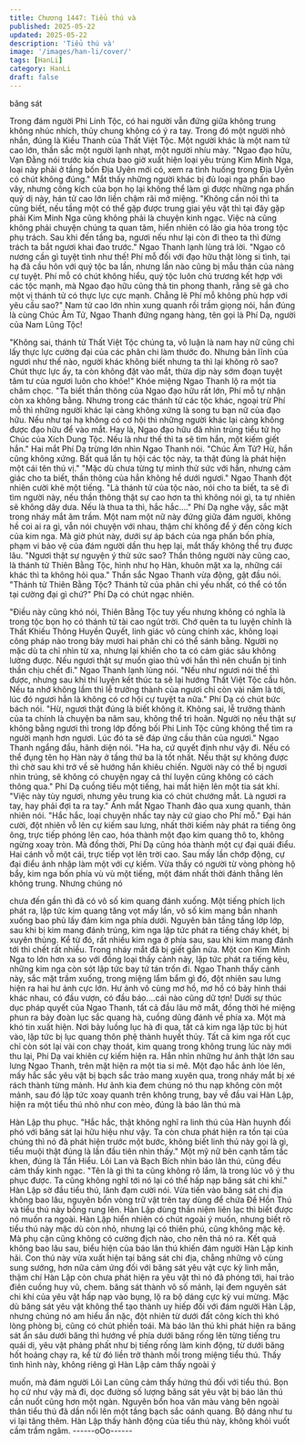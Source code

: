 ```yaml
---
title: Chương 1447: Tiểu thú và
published: 2025-05-22
updated: 2025-05-22
description: 'Tiểu thú và'
image: '/images/han-li/cover/'
tags: [HanLi]
category: HanLi
draft: false
---
```


băng sát

Trong đám người Phi Linh Tộc, có hai người vẫn đứng giữa
không trung không nhúc nhích, thủy chung không có ý ra tay.
Trong đó một người nhỏ nhắn, đúng là Kiều Thanh của Thất Việt
Tộc.
Một người khác là một nam tử cao lớn, thần sắc một người lạnh
nhạt, một người nhíu mày.
"Ngao đạo hữu, Vạn Đằng nói trước kia chưa bao giờ xuất hiện
loại yêu trùng Kim Minh Nga, loại này phải ở tầng bốn Địa Uyên
mới có, xem ra tình huống trong Địa Uyên có chút không đúng."
Mắt thấy những người khác bị đủ loại nga phấn bao vây, nhưng
công kích của bọn họ lại không thể làm gì được những nga phấn
quỷ dị này, hán tử cao lớn liền chậm rãi mở miệng.
"Không cần nói thì ta cũng biết, nếu tầng một có thể gặp được
trung giai yêu vật thì tại đây gặp phải Kim Minh Nga cũng không
phải là chuyện kinh ngạc. Việc nà cũng không phải chuyện chúng
ta quan tâm, hiển nhiên có lão gia hỏa trong tộc phụ trách. Sau
khi đến tầng ba, ngươi nếu như lại còn đi theo ta thì đừng trách ta
bắt ngươi khai đao trước." Ngao Thanh lạnh lùng trả lời.
"Ngao cô nương cần gì tuyệt tình như thế! Phí mỗ đối với đạo hữu
thật lòng si tình, tại hạ đã cầu hôn với quý tộc ba lần, nhưng lần
nào cũng bị mẫu thân của nàng cự tuyệt. Phí mỗ có chút không
hiểu, quý tộc luôn chủ trương kết hợp với các tộc mạnh, mà Ngao
đạo hữu cũng thả tin phong thanh, rằng sẽ gả cho một vị thánh tử
có thực lực cực mạnh. Chẳng lẽ Phí mỗ không phù hợp với yêu
cầu sao?" Nam tử cao lớn nhìn xung quanh rồi trầm giọng nói,
hắn đúng là cùng Chúc Âm Tử, Ngao Thanh đứng ngang hàng,
tên gọi là Phí Dạ, người của Nam Lũng Tộc!

"Không sai, thánh tử Thất Việt Tộc chúng ta, vô luận là nam hay
nữ cũng chỉ lấy thực lực cường đại của các phân chi làm thước
đo. Nhưng bản lĩnh của ngươi như thế nào, người khác không biết
nhưng ta thì lại không rõ sao? Chút thực lực ấy, ta còn không đặt
vào mắt, thừa dịp này sớm đoạn tuyệt tâm tư của ngươi luôn cho
khỏe!" Khóe miệng Ngao Thanh lộ ra một tia châm chọc.
"Ta biết thần thông của Ngao đạo hữu rất lớn, Phí mỗ tự nhận còn
xa không bằng. Nhưng trong các thánh tử các tộc khác, ngoại trừ
Phí mỗ thì những người khác lại càng không xứng là song tu bạn
nữ của đạo hữu. Nếu như tại hạ không có cơ hội thì những người
khác lại càng không được đạo hữu để vào mắt. Hay là, Ngao đạo
hữu đã nhìn trúng tiểu tử họ Chúc của Xích Dung Tộc. Nếu là như
thế thì ta sẽ tìm hắn, một kiếm giết hắn." Hai mắt Phí Dạ trừng lớn
nhìn Ngao Thanh nói. "Chúc Âm Tử? Hừ, hắn cũng không xứng.
Bất quá lần tụ hội các tộc này, ta thật đúng là phát hiện một cái
tên thú vị."
"Mặc dù chưa từng tự mình thử sức với hắn, nhưng cảm giác cho
ta biết, thần thông của hắn không hề dưới ngươi." Ngao Thanh
đột nhiên cười khẽ một tiếng.
"Là thánh tử của tộc nào, nói cho ta biết, ta sẽ đi tìm người này,
nếu thần thông thật sự cao hơn ta thì không nói gì, ta tự nhiên sẽ
không dây dưa. Nếu là thua ta thì, hắc hắc…." Phí Dạ nghe vậy,
sắc mặt trong nháy mắt âm trầm. Một nam một nữ này đứng giữa
đám người, không hề coi ai ra gì, vẫn nói chuyện với nhau, thậm
chí không để ý đến công kích của kim nga.
Mà giờ phút này, dưới sự áp bách của nga phấn bốn phía, phạm
vi bảo vệ của đám người dần thu hẹp lại, mắt thấy không thể trụ
được lâu.
"Ngươi thật sự nguyện ý thử sức sao? Thần thông người này
cũng cao, là thánh tử Thiên Bằng Tộc, hình như họ Hàn, khuôn
mặt xa lạ, những cái khác thì ta không hỏi qua." Thần sắc Ngao
Thanh vừa động, gật đầu nói. "Thánh tử Thiên Bằng Tộc? Thánh
tử của phân chi yếu nhất, có thể có tồn tại cường đại gì chứ?" Phí
Dạ có chút ngạc nhiên.

"Điều này cũng khó nói, Thiên Bằng Tộc tuy yếu nhưng không có
nghĩa là trong tộc bọn họ có thánh tử tài cao ngút trời. Chớ quên
ta tu luyện chính là Thất Khiếu Thông Huyền Quyết, linh giác vô
cùng chính xác, không loại công pháp nào trong bảy mươi hai
phân chi có thể sánh bằng. Người nọ mặc dù ta chỉ nhìn từ xa,
nhưng lại khiến cho ta có cảm giác sâu không lường được. Nếu
ngươi thật sự muốn giao thủ với hắn thì nên chuẩn bị tinh thần
chịu chết đi." Ngao Thanh lạnh lùng nói.
"Nếu như ngươi nói thế thì được, nhưng sau khi thí luyện kết thúc
ta sẽ lại hướng Thất Việt Tộc cầu hôn. Nếu ta nhớ không lầm thì
lễ trưởng thành của ngươi chỉ còn vài năm là tới, lúc đó ngươi hẳn
là không có cơ hội cự tuyệt ta nữa." Phí Dạ có chút bức bách nói.
"Hừ, ngươi thật đúng là biết không ít. Không sai, lễ trưởng thành
của ta chính là chuyện ba năm sau, không thể trì hoãn. Người nọ
nếu thật sự không bằng ngươi thì trong lớp đồng bối Phi Linh Tộc
cũng không thể tìm ra người mạnh hơn ngươi. Lúc đó ta sẽ đáp
ứng cầu thân của ngươi." Ngao Thanh ngẩng đầu, hãnh diện nói.
"Ha ha, cứ quyết định như vậy đi. Nếu có thể đụng tên họ Hàn
này ở tầng thứ ba là tốt nhất. Nếu thật sự không được thì chờ sau
khi trở về sẽ hướng hắn khiêu chiến. Người này có thể bị ngươi
nhìn trúng, sẽ không có chuyện ngay cả thí luyện cũng không có
cách thông qua." Phí Dạ cuồng tiếu một tiếng, hai mắt hiện lên
một tia sát khí. "Việc này tùy ngươi, nhưng yêu trung kia có chút
chướng mắt. Là ngươi ra tay, hay phải đợi ta ra tay." Ánh mắt
Ngao Thanh đảo qua xung quanh, thản nhiên nói.
"Hắc hắc, loại chuyện nhấc tay này cứ giao cho Phí mỗ." Đại hán
cười, đột nhiên vỗ lên cự kiếm sau lưng, nhất thời kiếm này phát
ra tiếng ông ông, trực tiếp phóng lên cao, hóa thành một đạo kim
quang thô to, không ngừng xoay tròn. Mà đồng thời, Phí Dạ cũng
hóa thành một cự đại quái điểu.
Hai cánh vỗ một cái, trực tiếp vọt lên trời cao. Sau mấy lần chớp
động, cự đại điểu ảnh nhập làm một với cự kiếm. Vừa thấy có
người từ vòng phòng hộ bẩy, kim nga bốn phía vù vù một tiếng,
một đám nhất thời đánh thẳng lên không trung. Nhưng chúng nó

chưa đến gần thì đã có vô số kim quang đánh xuống.
Một tiếng phích lịch phát ra, lập tức kim quang tăng vọt mấy lần,
vô số kim mang bắn nhanh xuống bao phủ lấy đám kim nga phía
dưới.
Nguyên bản tầng tầng lớp lớp, sau khi bị kim mang đánh trúng,
kim nga lập tức phát ra tiếng cháy khét, bị xuyên thủng.
Kể từ đó, rất nhiều kim nga ở phía sau, sau khi kim mang đánh tới
thì chết rất nhiều. Trong nháy mắt đã bị giết gần nửa.
Một con Kim Minh Nga to lớn hơn xa so với đồng loại thấy cảnh
này, lập tức phát ra tiếng kêu, những kim nga còn sót lập tức bay
tứ tán trốn đi.
Ngao Thanh thấy cảnh này, sắc mặt trầm xuống, trong miệng lẩm
bẩm gì đó, đột nhiên sau lưng hiện ra hai hư ảnh cực lớn.
Hư ảnh vô cùng mơ hồ, mơ hồ có bảy hình thái khác nhau, có
đầu vượn, có đầu báo….cái nào cũng dữ tợn!
Dưới sự thúc dục pháp quyết của Ngao Thanh, tất cả đầu lâu mở
mắt, đồng thời hé miệng phun ra bảy đoàn lục sắc quang hà,
cuồng dũng đánh về phía xa. Một mà khó tin xuất hiện.
Nơi bảy luồng lục hà đi qua, tất cả kim nga lập tức bị hút vào, lập
tức bị lục quang thôn phệ thành huyết thủy. Tất cả kim nga rốt cục
chỉ còn sót lại vài con chạy thoát, kim quang trong không trung lúc
này mới thu lại, Phí Dạ vai khiên cự kiếm hiện ra.
Hắn nhìn những hư ảnh thật lớn sau lưng Ngao Thanh, trên mặt
hiện ra một tia si mê.
Một đạo hắc ảnh lóe lên, mấy hắc sắc yêu vật bị bạch sắc trảo
mang xuyên qua, trong nháy mắt bị xé rách thành từng mảnh.
Hư ảnh kia đem chúng nó thu nạp không còn một mảnh, sau đó
lập tức xoay quanh trên không trung, bay về đầu vai Hàn Lập,
hiện ra một tiểu thú nhỏ như con mèo, đúng là báo lân thú mà

Hàn Lập thu phục.
"Hắc hắc, thật không nghĩ ra linh thú của Hàn huynh đối phó với
băng sát lại hữu hiệu như vậy. Ta còn chưa phát hiện ra tồn tại
của chúng thì nó đã phát hiện trước một bước, không biết linh thú
này gọi là gì, tiểu muội thật đúng là lần đầu tiên nhìn thấy." Một
mỹ nữ bên cạnh tấm tắc khen, đúng là Tần Hiểu. Lôi Lan và Bạch
Bích nhìn báo lân thú, cũng đều cảm thấy kinh ngạc.
"Tên là gì thì ta cũng không rõ lắm, là trong lúc vô ý thu phục
được. Ta cũng không nghĩ tới nó lại có thể hấp nạp băng sát chi
khí." Hàn Lập sờ đầu tiểu thú, lãnh đạm cười nói.
Vừa tiến vào băng sát chi địa không bao lâu, nguyên bổn vòng trữ
vật trên tay dùng để chứa Đề Hồn Thú và tiểu thú này bỗng rung
lên. Hàn Lập dùng thần niệm liên lạc thì biết được nó muốn ra
ngoài.
Hàn Lập hiển nhiên có chút ngoài ý muốn, nhưng biết rõ tiểu thú
này mặc dù còn nhỏ, nhưng lại có thiên phú, cũng không mặc kệ.
Mà phụ cận cũng không có cường địch nào, cho nên thả nó ra.
Kết quả không bao lâu sau, biểu hiện của báo lân thú khiến đám
người Hàn Lập kinh hãi.
Con thú này vừa xuất hiện tại băng sát chi địa, chẳng những vô
cùng sung sướng, hơn nữa cảm ứng đối với băng sát yêu vật cực
kỳ linh mẫn, thậm chí Hàn Lập còn chưa phát hiện ra yêu vật thì
nó đã phóng tới, hai trảo điên cuồng huy vũ, chem. băng sát
thành vô số mảnh, lại đem nguyên sát chi khí của yêu vật hấp nạp
vào bụng, lộ ra bộ dáng cực kỳ vui mừng.
Mặc dù băng sát yêu vật không thể tạo thành uy hiếp đối với đám
người Hàn Lập, nhưng chúng nó am hiểu ẩn nặc, đột nhiên từ
dưới đất công kích thì khó lòng phòng bị, cũng có chút phiền toái.
Mà báo lân thú khi phát hiện ra băng sát ẩn sâu dưới băng thì
hướng về phía dưới băng rống lên từng tiếng tru quái dị, yêu vật
phảng phất như bị tiếng rống làm kinh động, từ dưới băng hốt
hoảng chạy ra, kể từ đó liền trở thành mồi trong miệng tiểu thú.
Thấy tình hình này, không riêng gì Hàn Lập cảm thấy ngoài ý

muốn, mà đám người Lôi Lan cũng cảm thấy hứng thú đối với
tiểu thú.
Bọn họ cứ như vậy mà đi, dọc đường số lượng băng sát yêu vật
bị báo lân thú cắn nuốt cũng hơn một ngàn. Nguyên bổn hoa văn
màu vàng bên ngoài thân tiểu thú đã dần nổi lên một tầng bạch
sắc oánh quang. Bộ dáng như tu vi lại tăng thêm. Hàn Lập thấy
hành động của tiểu thú này, không khỏi vuốt cầm trầm ngâm.
------oOo------

